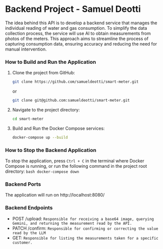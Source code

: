 
# Backend Project - Samuel Deotti

The idea behind this API is to develop a backend service that manages the individual reading of water and gas consumption. To simplify the data collection process, the service will use AI to obtain measurements from photos of the meters. This approach aims to streamline the process of capturing consumption data, ensuring accuracy and reducing the need for manual intervention.

### How to Build and Run the Application

1. Clone the project from GitHub:
    ```bash
    git clone https://github.com/samueldeotti/smart-meter.git
    ```
   or
    ```bash
    git clone git@github.com:samueldeotti/smart-meter.git
    ```

2. Navigate to the project directory:
    ```bash
    cd smart-meter
    ```

3. Build and Run the Docker Compose services:
    ```bash
    docker-compose up --build
    ```

### How to Stop the Backend Application

To stop the application, press `Ctrl + C` in the terminal where Docker Compose is running, or run the following command in the project root directory:
    ```bash
    docker-compose down
    ```

### Backend Ports

The application will run on http://localhost:8080/

### Backend Endpoints

- POST /upload: `Responsible for receiving a base64 image, querying Gemini, and returning the measurement read by the API.`
- PATCH /confirm: `Responsible for confirming or correcting the value read by the LLM`
- GET: `Responsible for listing the measurements taken for a specific customer.`
